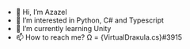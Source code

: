 - 👋 Hi, I’m Azazel
- 👀 I’m interested in Python, C# and Typescript
- 🌱 I’m currently learning Unity
- 📫 How to reach me? Ω = {VirtualDrакula.cs}#3915

<!---
MrFireDrakula/MrFireDrakula is a ✨ special ✨ repository because its `README.md` (this file) appears on your GitHub profile.
You can click the Preview link to take a look at your changes.
--->
